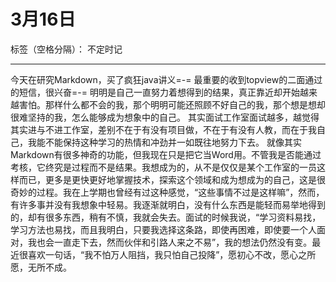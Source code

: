 ﻿# 3月16日

标签（空格分隔）： 不定时记

---

今天在研究Markdown，买了疯狂java讲义=-=
最重要的收到topview的二面通过的短信，很兴奋=-=
明明是自己一直努力着想得到的结果，真正靠近却开始越来越害怕。那样什么都不会的我，那个明明可能还照顾不好自己的我，那个想是想却很难坚持的我，怎么能够成为想象中的自己。
其实面试工作室面试越多，越觉得其实进与不进工作室，差别不在于有没有项目做，不在于有没有人教，而在于我自己，我能不能保持这种学习的热情和冲劲并一如既往地努力下去。
就像其实Markdown有很多神奇的功能，但我现在只是把它当Word用。不管我是否能通过考核，它终究是过程而不是结果。我想成为的，从不是仅仅是某个工作室的一员这样而已，更多是更快更好地掌握技术，探索这个领域和成为想成为的自己，这是很奇妙的过程。我在上学期也曾经有过这种感觉，“这些事情不过是这样嘛”，然而，有许多事并没有我想象中轻易。我逐渐就明白，没有什么东西是能轻而易举地得到的，却有很多东西，稍有不慎，我就会失去。面试的时候我说，“学习资料易找，学习方法也易找，而且我明白，只要我选择这条路，即使再困难，即使要一个人面对，我也会一直走下去，然而伙伴和引路人来之不易”，我的想法仍然没有变。最近很喜欢一句话，“我不怕万人阻挡，我只怕自己投降”，愿初心不改，愿心之所愿，无所不成。




